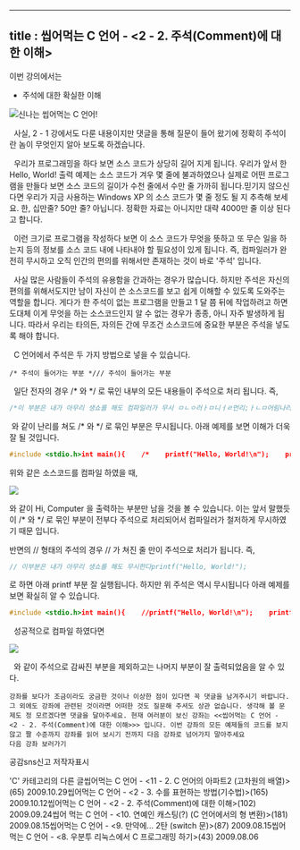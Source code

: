 ----------------
title : 씹어먹는 C 언어 - <2 - 2. 주석(Comment)에 대한 이해>
--------------


이번 강의에서는 

* 주석에 대한 확실한 이해



![신나는 씹어먹는 C 언어!](http://img1.daumcdn.net/thumb/R1920x0/?fname=http%3A%2F%2Fcfile25.uf.tistory.com%2Fimage%2F114BFB114ABB3A4E151E40)


  사실, 2 - 1 강에서도 다룬 내용이지만 댓글을 통해 질문이 들어 왔기에 정확히 주석이란 놈이 무엇인지 알아 보도록 하겠습니다.  

  우리가 프로그래밍을 하다 보면 소스 코드가 상당히 길어 지게 됩니다. 우리가 앞서 한 Hello, World! 출력 예제는 소스 코드가 겨우 몇 줄에 불과하였으나 실제로 어떤 프로그램을 만들다 보면 소스 코드의 길이가 수천 줄에서 수만 줄 가까히 됩니다.믿기지 않으신다면 우리가 지금 사용하는 Windows XP 의 소스 코드가 몇 줄 정도 될 지 추측해 보세요. 한, 십만줄? 50만 줄? 아닙니다. 정확한 자료는 아니지만 대략 4000만 줄 이상 된다고 합니다. 

  이런 크기로 프로그램을 작성하다 보면 이 소스 코드가 무엇을 뜻하고 또 무슨 일을 하는지 등의 정보를 소스 코드 내에 나타내야 할 필요성이 있게 됩니다. 즉, 컴파일러가 완전히 무시하고 오직 인간의 편의를 위해서만 존재하는 것이 바로 '주석' 입니다. 

  사실 많은 사람들이 주석의 유용함을 간과하는 경우가 많습니다. 하지만 주석은 자신의 편의를 위해서도지만 남이 자신이 쓴 소스코드를 보고 쉽게 이해할 수 있도록 도와주는 역할을 합니다. 게다가 한 주석이 없는 프로그램을 만들고 1 달 쯤 뒤에 작업하려고 하면 도대체 이게 무엇을 하는 소스코드인지 알 수 없는 경우가 종종, 아니 자주 발생하게 됩니다. 따라서 우리는 타의든, 자의든 간에 무조건 소스코드에 중요한 부분은 주석을 넣도록 해야 합니다. 

  C 언어에서 주석은 두 가지 방법으로 넣을 수 있습니다. 

```info
/* 주석이 들어가는 부분 */// 주석이 들어가는 부분
```

  일단 전자의 경우 /* 와 */ 로 묶인 내부의 모든 내용들이 주석으로 처리 됩니다. 즉,

```cpp
/*이 부분은 내가 아무리 생쇼를 해도 컴파일러가 무시 ㅁㄴㅇ러ㅏㅁ니ㅓㄹ먼리;ㅏㄴㅁ어림나러 무시ㅁ아ㅓㄹ민럼ㄴㄹ ㅁㄴㅇ럼니러ㅁㄴ라미너럼나러ㅣㅁ너라ㅣㅓㅇ printf("Hello, World"); <- 이 것도 당연히 무시 */ 
```

 와 같이 난리를 쳐도 /* 와 */ 로 묶인 부분은 무시됩니다. 아래 예제를 보면 이해가 더욱 잘 될 것입니다. 

```cpp
#include <stdio.h>int main(){    /*    printf("Hello, World!\n");    printf("Hi, Human \n");    */    printf("Hi, Computer \n");    return 0;}
```

위와 같은 소스코드를 컴파일 하였을 때,


![](http://img1.daumcdn.net/thumb/R1920x0/?fname=http%3A%2F%2Fcfile9.uf.tistory.com%2Fimage%2F18062C104ABB38E6420A43)

와 같이 Hi, Computer 을 출력하는 부분만 남을 것을 볼 수 있습니다. 이는 앞서 말했듯이 /* 와 */ 로 묶인 부분이 전부다 주석으로 처리되어서 컴파일러가 철저하게 무시하였기 때문 입니다.

반면의 // 형태의 주석의 경우 // 가 쳐진 줄 만이 주석으로 처리가 됩니다. 즉,

```cpp
// 이부분은 내가 아무리 생쇼를 해도 무시한다printf("Hello, World!");
```

로 하면 아래 printf 부분 잘 실행됩니다. 하지만 위 주석은 역시 무시됩니다 
아래 예제를 보면 확실히 알 수 있습니다.

```cpp
#include <stdio.h>int main(){    //printf("Hello, World!\n");    printf("Hi, Human \n");    printf("Hi, Computer \n");    return 0;}
```

  성공적으로 컴파일 하였다면


![](http://img1.daumcdn.net/thumb/R1920x0/?fname=http%3A%2F%2Fcfile26.uf.tistory.com%2Fimage%2F1646CE134ABB39E2743606)

  와 같이 주석으로 감싸진 부분을 제외하고는 나머지 부분이 잘 출력되었음을 알 수 있다.




```warning
강좌를 보다가 조금이라도 궁금한 것이나 이상한 점이 있다면 꼭 댓글을 남겨주시기 바랍니다. 그 외에도 강좌에 관련된 것이라면 어떠한 것도 질문해 주셔도 상관 없습니다. 생각해 볼 문제도 정 모르겠다면 댓글을 달아주세요. 현재 여러분이 보신 강좌는 <<씹어먹는 C 언어 - <2 - 2. 주석(Comment)에 대한 이해>>> 입니다. 이번 강좌의 모든 예제들의 코드를 보지 않고 짤 수준까지 강좌를 읽어 보시기 전까지 다음 강좌로 넘어가지 말아주세요 
다음 강좌 보러가기
```



공감sns신고
저작자표시

'C' 카테고리의 다른 글씹어먹는 C 언어 - <11 - 2. C 언어의 아파트2 (고차원의 배열)>(65)
2009.10.29씹어먹는 C 언어 - <2 - 3. 수를 표현하는 방법(기수법)>(165)
2009.10.12씹어먹는 C 언어 - <2 - 2. 주석(Comment)에 대한 이해>(102)
2009.09.24씹어 먹는 C 언어 - <10. 연예인 캐스팅(?) (C 언어에서의 형 변환)>(181)
2009.08.15씹어먹는 C 언어 - <9. 만약에... 2탄 (switch 문)>(87)
2009.08.15씹어 먹는 C 언어 - <8. 우분투 리눅스에서 C 프로그래밍 하기>(43)
2009.08.06

